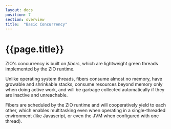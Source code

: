 ```yaml
---
layout: docs
position: 7
section: overview
title:  "Basic Concurrency"
---
```


# {{page.title}}

ZIO's concurrency is built on _fibers_, which are lightweight green threads implemented by the ZIO runtime.

Unlike operating system threads, fibers consume almost no memory, have growable and shrinkable stacks, consume resources beyond memory only when doing active work, and will be garbage collected automatically if they are inactive and unreachable.

Fibers are scheduled by the ZIO runtime and will cooperatively yield to each other, which enables multitasking even when operating in a single-threaded environment (like Javascript, or even the JVM when configured with one thread).